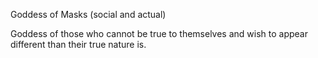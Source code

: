 Goddess of Masks (social and actual)

Goddess of those who cannot be true to themselves and wish to appear different than their true nature is.
